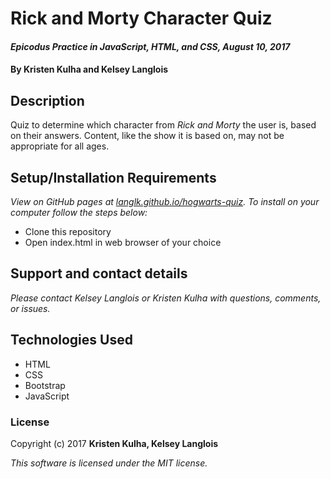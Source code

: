# Rick and Morty Character Quiz

#### _Epicodus Practice in JavaScript, HTML, and CSS, August 10, 2017_

#### By Kristen Kulha and Kelsey Langlois

## Description

Quiz to determine which character from _Rick and Morty_ the user is, based on their answers. Content, like the show it is based on, may not be appropriate for all ages.

## Setup/Installation Requirements

_View on GitHub pages at [langlk.github.io/hogwarts-quiz](https://langlk.github.io/character-quiz/). To install on your computer follow the steps below:_

* Clone this repository
* Open index.html in web browser of your choice

## Support and contact details

_Please contact Kelsey Langlois or Kristen Kulha with questions, comments, or issues._

## Technologies Used

* HTML
* CSS
* Bootstrap
* JavaScript

### License

Copyright (c) 2017 **Kristen Kulha, Kelsey Langlois**

*This software is licensed under the MIT license.*
